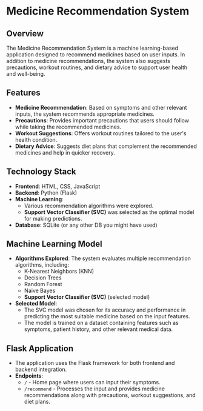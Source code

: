 # Medicine Recommendation System

## Overview
The Medicine Recommendation System is a machine learning-based application designed to recommend medicines based on user inputs. In addition to medicine recommendations, the system also suggests precautions, workout routines, and dietary advice to support user health and well-being.

## Features
- **Medicine Recommendation**: Based on symptoms and other relevant inputs, the system recommends appropriate medicines.
- **Precautions**: Provides important precautions that users should follow while taking the recommended medicines.
- **Workout Suggestions**: Offers workout routines tailored to the user's health condition.
- **Dietary Advice**: Suggests diet plans that complement the recommended medicines and help in quicker recovery.

## Technology Stack
- **Frontend**: HTML, CSS, JavaScript
- **Backend**: Python (Flask)
- **Machine Learning**: 
  - Various recommendation algorithms were explored.
  - **Support Vector Classifier (SVC)** was selected as the optimal model for making predictions.
- **Database**: SQLite (or any other DB you might have used)

## Machine Learning Model
- **Algorithms Explored**: The system evaluates multiple recommendation algorithms, including:
  - K-Nearest Neighbors (KNN)
  - Decision Trees
  - Random Forest
  - Naive Bayes
  - **Support Vector Classifier (SVC)** (selected model)
- **Selected Model**: 
  - The SVC model was chosen for its accuracy and performance in predicting the most suitable medicine based on the input features.
  - The model is trained on a dataset containing features such as symptoms, patient history, and other relevant medical data.

## Flask Application
- The application uses the Flask framework for both frontend and backend integration.
- **Endpoints**:
  - `/` - Home page where users can input their symptoms.
  - `/recommend` - Processes the input and provides medicine recommendations along with precautions, workout suggestions, and diet plans.


